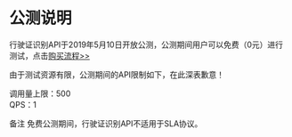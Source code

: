 # 公测说明

行驶证识别API于2019年5月10日开放公测，公测期间用户可以免费（0元）进行测试，点击[购买流程>>](../Pricing/Purchase-Process.md)

由于测试资源有限，公测期间的API限制如下，在此深表歉意！

调用量上限：500   
QPS：1

备注
免费公测期间，行驶证识别API不适用于SLA协议。
